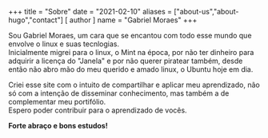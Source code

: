 +++
title = "Sobre"
date = "2021-02-10"
aliases = ["about-us","about-hugo","contact"]
[ author ]
  name = "Gabriel Moraes"
+++

Sou Gabriel Moraes, um cara que se encantou com todo esse mundo que envolve o linux e suas tecnlogias.  
Inicialmente migrei para o linux, o Mint na época, por não ter dinheiro para adquirir a licença do "Janela" e por não querer piratear também, desde então não abro mão do meu querido e amado linux, o Ubuntu hoje em dia.

Criei esse site com o intuito de compartilhar e aplicar meu aprendizado, não só com a intenção de disseminar conhecimento, mas também a de complementar meu portifólio.  
Espero poder contribuir para o aprendizado de vocês.

**Forte abraço e bons estudos!** 

